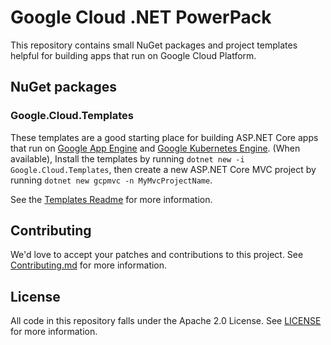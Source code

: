 # Google Cloud .NET PowerPack

This repository contains small NuGet packages and project templates helpful for
building apps that run on Google Cloud Platform.

## NuGet packages

### Google.Cloud.Templates

These templates are a good starting place for building ASP.NET Core apps that run on [Google App Engine][GAE] and
[Google Kubernetes Engine][GKE].
(When available), Install the templates by running `dotnet new -i Google.Cloud.Templates`,
then create a new ASP.NET Core MVC project by running `dotnet new gcpmvc -n MyMvcProjectName`.

See the [Templates Readme][Google.Cloud.Templates.Readme] for more information.

## Contributing

We'd love to accept your patches and contributions to this project.
See [Contributing.md][Contributing.md] for more information.

## License

All code in this repository falls under the Apache 2.0 License. See [LICENSE][LICENSE] for more information.


[Google.Cloud.Templates.Readme]: Google.Cloud.Templates/Readme.md
[Contributing.md]: Contributing.md
[GKE]: https://cloud.google.com/kubernetes-engine
[GAE]: https://cloud.google.com/appengine
[LICENSE]: LICENSE
